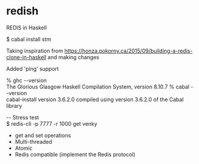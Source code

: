 # redish
REDIS in Haskell

$ cabal install stm

Taking inspiration from https://honza.pokorny.ca/2015/09/building-a-redis-clone-in-haskell
and making changes

Added 'ping' support

% ghc --version <br>
The Glorious Glasgow Haskell Compilation System, version 8.10.7
% cabal --version <br>
cabal-install version 3.6.2.0
compiled using version 3.6.2.0 of the Cabal library 

-- Stress test <br>
$ redis-cli -p 7777 -r 1000 get venky

<ul>
  <li> get and set operations </li>
  <li> Multi-threaded</li>
   <li> Atomic </li>
  <li>Redis compatible (implement the Redis protocol)</li>
</ul>
